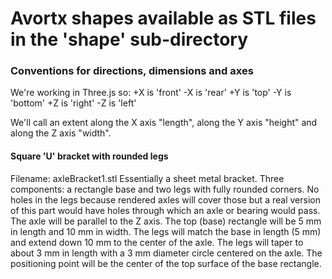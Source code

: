 # Avortx shapes available as STL files in the 'shape' sub-directory

### Conventions for directions, dimensions and axes
We're working in Three.js so:
	+X is 'front'
	-X is 'rear'
	+Y is 'top'
	-Y is 'bottom'
	+Z is 'right'
	-Z is 'left'

We'll call an extent along the X axis "length", along the Y axis "height" and along the Z axis "width".

#### Square 'U' bracket with rounded legs
Filename: axleBracket1.stl
Essentially a sheet metal bracket. Three components: a rectangle base and two legs with fully rounded corners.
No holes in the legs because rendered axles will cover those but a real version of this part would have
holes through which an axle or bearing would pass.
The axle will be parallel to the Z axis.
The top (base) rectangle will be 5 mm in length and 10 mm in width.
The legs will match the base in length (5 mm) and extend down 10 mm to the center of the axle.
The legs will taper to about 3 mm in length with a 3 mm diameter circle centered on the axle.
The positioning point will be the center of the top surface of the base rectangle.
